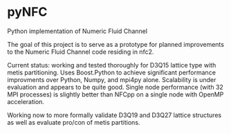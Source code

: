 # pyNFC
Python implementation of Numeric Fluid Channel

The goal of this project is to serve as a prototype for planned improvements to the 
Numeric Fluid Channel code residing in nfc2.  

Current status: working and tested thoroughly for D3Q15 lattice type with metis
partitioning.  Uses Boost.Python to achieve significant performance improvments
over Python, Numpy, and mpi4py alone.  Scalability is under evaluation and appears
to be quite good.  Single node performance (with 32 MPI processes) is slightly better
than NFCpp on a single node with OpenMP acceleration.

Working now to more formally validate D3Q19 and D3Q27 lattice structures as well as
evaluate pro/con of metis partitions.
